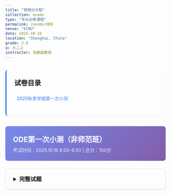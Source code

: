 ```yaml
---
title: "常微分方程"
collection: exams
type: "专业必修课程"
permalink: /exams/ODE
venue: "ECNU"
date: 2025-10-16
location: "Shanghai, China"
grade: 2.0
a: 大二上
instructor: 张静副教授
---
```


<div class="exam-toc">
  <h2>试卷目录</h2>
  <ul>
    <li><a href="#2025-fall-test1">2025秋季学期第一次小测</a></li>
  </ul>
</div>

<style>
.exam-toc {
  background: transparent;
  padding: 1.5rem;
  border-radius: 8px;
  margin: 2rem 0;
  border-left: 4px solid #4285f4;
  box-shadow: 0 2px 4px rgba(0,0,0,0.05);
}

.exam-toc h2 {
  margin-top: 0;
  color: inherit;
}

.exam-toc ul {
  list-style: none;
  padding-left: 0;
}

.exam-toc li {
  margin: 0.8rem 0;
  padding: 0.5rem;
  border-radius: 4px;
  transition: background 0.3s;
}

.exam-toc li:hover {
  background: rgba(0, 0, 0, 0.05);
}

.exam-toc a {
  text-decoration: none;
  color: #4285f4;
  font-weight: 500;
  display: block;
}

.exam-header {
  background: linear-gradient(135deg, rgba(102, 126, 234, 0.9) 0%, rgba(118, 75, 162, 0.9) 100%);
  color: white;
  padding: 1.5rem;
  border-radius: 8px;
  margin: 1.5rem 0;
}

.exam-header h3 {
  margin: 0;
  font-size: 1.4rem;
}

.exam-meta {
  opacity: 0.9;
  font-size: 0.9rem;
  margin-top: 0.5rem;
}

details {
  background: transparent;
  border: 1px solid rgba(0, 0, 0, 0.1);
  border-radius: 8px;
  margin: 1.5rem 0;
  box-shadow: 0 2px 4px rgba(0,0,0,0.05);
  transition: box-shadow 0.3s;
}

details:hover {
  box-shadow: 0 4px 8px rgba(0,0,0,0.1);
}

summary {
  background: transparent;
  padding: 1.2rem 1.5rem;
  cursor: pointer;
  font-weight: 600;
  color: inherit;
  border-radius: 8px 8px 0 0;
  font-size: 1.1rem;
  border-bottom: 1px solid rgba(0, 0, 0, 0.05);
}

details[open] summary {
  border-bottom: 1px solid rgba(0, 0, 0, 0.1);
}

.exam-content {
  padding: 1.5rem;
}

.question {
  margin: 1.5rem 0;
  padding: 1rem;
  background: transparent;
  border-radius: 6px;
  border-left: 3px solid #4285f4;
  box-shadow: 0 1px 3px rgba(0,0,0,0.05);
}

.question-title {
  font-weight: 600;
  color: inherit;
  margin-bottom: 0.8rem;
  display: flex;
  justify-content: space-between;
  align-items: center;
}

.points {
  background: #4285f4;
  color: white;
  padding: 0.2rem 0.6rem;
  border-radius: 20px;
  font-size: 0.8rem;
  font-weight: 500;
}

.math-content {
  line-height: 1.6;
  font-size: 1rem;
}

.math-content p {
  margin: 0.8rem 0;
}

.proof {
  background: rgba(255, 243, 224, 0.5);
  border: 1px solid rgba(255, 183, 77, 0.5);
  border-radius: 6px;
  padding: 1rem;
  margin: 1rem 0;
}

.proof-title {
  font-weight: 600;
  color: #e65100;
  margin-bottom: 0.5rem;
}

.optional {
  background: rgba(232, 245, 232, 0.5);
  border: 1px solid rgba(76, 175, 80, 0.5);
  border-radius: 6px;
  padding: 1rem;
  margin: 1rem 0;
}

.optional-title {
  font-weight: 600;
  color: #2e7d32;
  margin-bottom: 0.5rem;
}

@media (max-width: 768px) {
  .exam-content {
    padding: 1rem;
  }
  
  summary {
    padding: 1rem;
  }
  
  .question {
    padding: 0.8rem;
  }
}
</style>

<div id="2025-fall-test1" class="exam-header">
  <h3>ODE第一次小测（非师范班）</h3>
  <div class="exam-meta">考试时间：2025.10.16 8:00-8:50 | 总分：100分</div>
</div>

<details markdown="1">
  <summary>完整试题</summary>
  <div class="exam-content">
    <div class="question">
      <div class="question-title">
        <span>第1题</span>
        <span class="points">20分</span>
      </div>
      <div class="math-content">
        <p>求解微分方程：</p>
        <p>\[2x(y\mathrm{e}^{x^2}-1)\mathrm{d}x+\mathrm{e}^{x^2}\mathrm{d}y=0\]</p>
      </div>
    </div>
    <div class="question">
      <div class="question-title">
        <span>第2题</span>
        <span class="points">20分</span>
      </div>
      <div class="math-content">
        <p>求解积分方程：</p>
        <p>\[y=\mathrm{e}^x+\int_0^x y(t)\mathrm{d}t\]</p>
      </div>
    </div>
    <div class="question">
      <div class="question-title">
        <span>第3题</span>
        <span class="points">20分</span>
      </div>
      <div class="math-content">
        <p>求解微分方程：</p>
        <p>\[(y-1-xy)\mathrm{d}x+x\mathrm{d}y=0\]</p>
      </div>
    </div>
    <div class="question">
      <div class="question-title">
        <span>第4题</span>
        <span class="points">20分</span>
      </div>
      <div class="math-content">
        <p>求解微分方程：</p>
        <p>\[y=\left(\frac{\mathrm{d}y}{\mathrm{d}x}\right)^2-x\left(\frac{\mathrm{d}y}{\mathrm{d}x}\right)+\frac{x^2}{2}\]</p>
      </div>
    </div>
    <div class="question">
      <div class="question-title">
        <span>第5题</span>
        <span class="points">20分</span>
      </div>
      <div class="math-content">
        <p>设\(f(x)\)在\(\mathbb{R}\)上有界，\(f(x)+f'(x)=g(x)\)，且\(|g(x)|\le M\)，证明：</p>
        <p>\[|f(x)|\le M\]</p>
      </div>
    </div>
  </div>
</details>

<script>
// 添加一些交互功能
document.addEventListener('DOMContentLoaded', function() {
  // 为所有details元素添加切换动画
  const detailsElements = document.querySelectorAll('details');
  
  detailsElements.forEach(details => {
    details.addEventListener('toggle', function() {
      if (this.open) {
        this.style.transition = 'all 0.3s ease';
      }
    });
  });
  
  // 平滑滚动到锚点
  const links = document.querySelectorAll('a[href^="#"]');
  links.forEach(link => {
    link.addEventListener('click', function(e) {
      e.preventDefault();
      const targetId = this.getAttribute('href');
      const targetElement = document.querySelector(targetId);
      if (targetElement) {
        targetElement.scrollIntoView({
          behavior: 'smooth',
          block: 'start'
        });
      }
    });
  });
});
</script>
